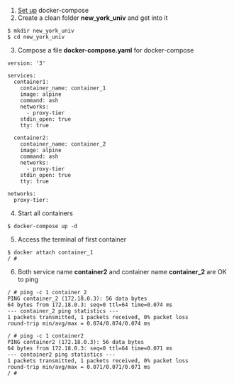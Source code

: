 1. [Set up](https://github.com/xg590/tutorials/blob/master/docker/setup.md) docker-compose
2. Create a clean folder <b>new_york_univ</b> and get into it
```
$ mkdir new_york_univ
$ cd new_york_univ
```
3. Compose a file <b>docker-compose.yaml</b> for docker-compose
```
version: '3'

services:
  container1:
    container_name: container_1
    image: alpine   
    command: ash 
    networks:
      - proxy-tier
    stdin_open: true
    tty: true 

  container2:
    container_name: container_2
    image: alpine
    command: ash 
    networks:
      - proxy-tier 
    stdin_open: true
    tty: true 

networks:
  proxy-tier:

```
4. Start all containers
```
$ docker-compose up -d
```
5. Access the terminal of first container 
```
$ docker attach container_1
/ # 
```
6. Both service name <b>container2</b> and container name <b>container_2</b> are OK to ping
```
/ # ping -c 1 container_2
PING container_2 (172.18.0.3): 56 data bytes
64 bytes from 172.18.0.3: seq=0 ttl=64 time=0.074 ms
--- container_2 ping statistics ---
1 packets transmitted, 1 packets received, 0% packet loss
round-trip min/avg/max = 0.074/0.074/0.074 ms

/ # ping -c 1 container2
PING container2 (172.18.0.3): 56 data bytes
64 bytes from 172.18.0.3: seq=0 ttl=64 time=0.071 ms
--- container2 ping statistics ---
1 packets transmitted, 1 packets received, 0% packet loss
round-trip min/avg/max = 0.071/0.071/0.071 ms
/ #
```
